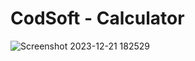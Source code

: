 # CodSoft - Calculator

![Screenshot 2023-12-21 182529](https://github.com/saudmomin786/CODSOFT3/assets/153200210/b349fb64-c135-494c-a4bb-d3afab250df4)
